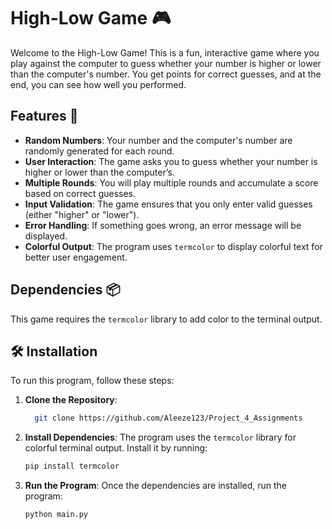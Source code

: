 # High-Low Game 🎮

Welcome to the High-Low Game! This is a fun, interactive game where you play against the computer to guess whether your number is higher or lower than the computer's number. You get points for correct guesses, and at the end, you can see how well you performed.

## Features 🌟
- **Random Numbers**: Your number and the computer's number are randomly generated for each round.
- **User Interaction**: The game asks you to guess whether your number is higher or lower than the computer’s.
- **Multiple Rounds**: You will play multiple rounds and accumulate a score based on correct guesses.
- **Input Validation**: The game ensures that you only enter valid guesses (either "higher" or "lower").
- **Error Handling**: If something goes wrong, an error message will be displayed.
- **Colorful Output**: The program uses `termcolor` to display colorful text for better user engagement.

## Dependencies 📦
This game requires the `termcolor` library to add color to the terminal output.


## 🛠️ Installation

To run this program, follow these steps:

1. **Clone the Repository**:
    ```bash
      git clone https://github.com/Aleeze123/Project_4_Assignments
    ```

2. **Install Dependencies**:
    The program uses the `termcolor` library for colorful terminal output. Install it by running:
    ```bash
    pip install termcolor
    ```

3. **Run the Program**:
    Once the dependencies are installed, run the program:
    ```bash
    python main.py
    ```
